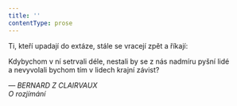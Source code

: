 ```yaml
---
title: ''
contentType: prose
---
```


  

  

  

Ti, kteří upadají do extáze, stále se vracejí zpět a říkají:

Kdybychom v ní setrvali déle, nestali by se z nás nadmíru pyšní lidé a nevyvolali bychom tím v lidech krajní závist?

_— BERNARD Z CLAIRVAUX  
O rozjímání_
